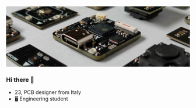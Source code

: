 ![alt text](https://raw.githubusercontent.com/salvatoreraccardi/salvatoreraccardi/main/2.png)

### Hi there 👋

- 23, PCB designer from Italy
- 🖥️ Engineering student


<!--
**salvatoreraccardi/salvatoreraccardi** is a ✨ _special_ ✨ repository because its `README.md` (this file) appears on your GitHub profile.

Here are some ideas to get you started:

- 🔭 I’m currently working on ...
- 🌱 I’m currently learning ...
- 👯 I’m looking to collaborate on ...
- 🤔 I’m looking for help with ...
- 💬 Ask me about ...
- 📫 How to reach me: ...
- 😄 Pronouns: ...
- ⚡ Fun fact: ...
-->
